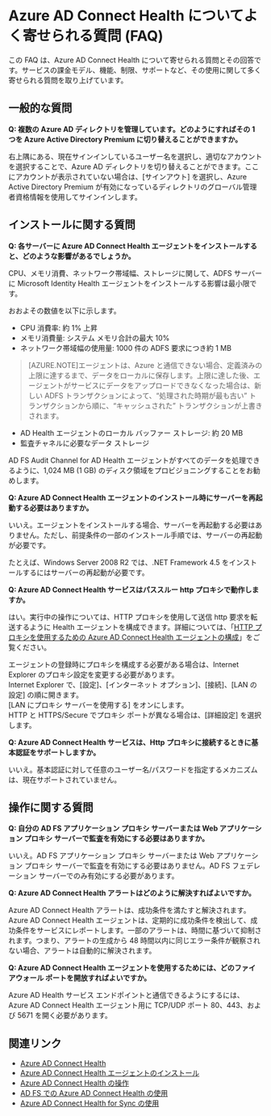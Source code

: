 <properties
	pageTitle="Azure AD Connect Health の FAQ"
	description="この FAQ は、Azure AD Connect Health について寄せられる質問とその回答です。サービスの課金モデル、機能、制限、サポートなど、その使用に関して多く寄せられる質問を取り上げています。"
	services="active-directory"
	documentationCenter=""
	authors="karavar"
	manager="samueld"
	editor="curtand"/>

<tags
	ms.service="active-directory"
	ms.workload="identity"
	ms.tgt_pltfrm="na"
	ms.devlang="na"
	ms.topic="article"
	ms.date="01/22/2016"
	ms.author="vakarand"/>


# Azure AD Connect Health についてよく寄せられる質問 (FAQ)

この FAQ は、Azure AD Connect Health について寄せられる質問とその回答です。サービスの課金モデル、機能、制限、サポートなど、その使用に関して多く寄せられる質問を取り上げています。

## 一般的な質問



**Q: 複数の Azure AD ディレクトリを管理しています。どのようにすればその 1 つを Azure Active Directory Premium に切り替えることができますか。**

右上隅にある、現在サインインしているユーザー名を選択し、適切なアカウントを選択することで、Azure AD ディレクトリを切り替えることができます。ここにアカウントが表示されていない場合は、[サインアウト] を選択し、Azure Active Directory Premium が有効になっているディレクトリのグローバル管理者資格情報を使用してサインインします。

## インストールに関する質問



**Q: 各サーバーに Azure AD Connect Health エージェントをインストールすると、どのような影響があるでしょうか。**

CPU、メモリ消費、ネットワーク帯域幅、ストレージに関して、ADFS サーバーに Microsoft Identity Health エージェントをインストールする影響は最小限です。

おおよその数値を以下に示します。

- CPU 消費率: 約 1% 上昇
- メモリ消費量: システム メモリ合計の最大 10%
- ネットワーク帯域幅の使用量: 1000 件の ADFS 要求につき約 1 MB

>[AZURE.NOTE]エージェントは、Azure と通信できない場合、定義済みの上限に達するまで、データをローカルに保存します。上限に達した後、エージェントがサービスにデータをアップロードできなくなった場合は、新しい ADFS トランザクションによって、“処理された時期が最も古い” トランザクションから順に、“キャッシュされた” トランザクションが上書きされます。

- AD Health エージェントのローカル バッファー ストレージ: 約 20 MB
- 監査チャネルに必要なデータ ストレージ


AD FS Audit Channel for AD Health エージェントがすべてのデータを処理できるように、1,024 MB (1 GB) のディスク領域をプロビジョニングすることをお勧めします。

**Q: Azure AD Connect Health エージェントのインストール時にサーバーを再起動する必要はありますか。**

いいえ。エージェントをインストールする場合、サーバーを再起動する必要はありません。ただし、前提条件の一部のインストール手順では、サーバーの再起動が必要です。

たとえば、Windows Server 2008 R2 では、.NET Framework 4.5 をインストールするにはサーバーの再起動が必要です。


**Q: Azure AD Connect Health サービスはパススルー http プロキシで動作しますか。**

はい。実行中の操作については、HTTP プロキシを使用して送信 http 要求を転送するように Health エージェントを構成できます。詳細については、「[HTTP プロキシを使用するための Azure AD Connect Health エージェントの構成](active-directory-aadconnect-health-agent-install.md#configure-azure-ad-connect-health-agents-to-use-http-proxy)」をご覧ください。

エージェントの登録時にプロキシを構成する必要がある場合は、Internet Explorer のプロキシ設定を変更する必要があります。<br>Internet Explorer で、[設定]、[インターネット オプション]、[接続]、[LAN の設定] の順に開きます。<br> [LAN にプロキシ サーバーを使用する] をオンにします。<br> HTTP と HTTPS/Secure でプロキシ ポートが異なる場合は、[詳細設定] を選択します。<br>


**Q: Azure AD Connect Health サービスは、Http プロキシに接続するときに基本認証をサポートしますか。**

いいえ。基本認証に対して任意のユーザー名/パスワードを指定するメカニズムは、現在サポートされていません。



## 操作に関する質問



**Q: 自分の AD FS アプリケーション プロキシ サーバーまたは Web アプリケーション プロキシ サーバーで監査を有効にする必要はありますか。**

いいえ。AD FS アプリケーション プロキシ サーバーまたは Web アプリケーション プロキシ サーバーで監査を有効にする必要はありません。AD FS フェデレーション サーバーでのみ有効にする必要があります。



**Q: Azure AD Connect Health アラートはどのように解決すればよいですか。**

Azure AD Connect Health アラートは、成功条件を満たすと解決されます。Azure AD Connect Health エージェントは、定期的に成功条件を検出して、成功条件をサービスにレポートします。一部のアラートは、時間に基づいて抑制されます。つまり、アラートの生成から 48 時間以内に同じエラー条件が観察されない場合、アラートは自動的に解決されます。




**Q: Azure AD Connect Health エージェントを使用するためには、どのファイアウォール ポートを開放すればよいですか。**

Azure AD Health サービス エンドポイントと通信できるようにするには、Azure AD Connect Health エージェント用に TCP/UDP ポート 80、443、および 5671 を開く必要があります。

## 関連リンク

* [Azure AD Connect Health](active-directory-aadconnect-health.md)
* [Azure AD Connect Health エージェントのインストール](active-directory-aadconnect-health-agent-install.md)
* [Azure AD Connect Health の操作](active-directory-aadconnect-health-operations.md)
* [AD FS での Azure AD Connect Health の使用](active-directory-aadconnect-health-adfs.md)
* [Azure AD Connect Health for Sync の使用](active-directory-aadconnect-health-sync.md)

<!---HONumber=AcomDC_0128_2016-->